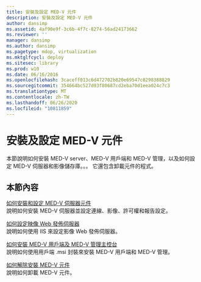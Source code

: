 ```yaml
---
title: 安裝及設定 MED-V 元件
description: 安裝及設定 MED-V 元件
author: dansimp
ms.assetid: 4af90e9f-3c6b-4f7c-8274-56ad24173662
ms.reviewer: ''
manager: dansimp
ms.author: dansimp
ms.pagetype: mdop, virtualization
ms.mktglfcycl: deploy
ms.sitesec: library
ms.prod: w10
ms.date: 06/16/2016
ms.openlocfilehash: 3caceff013c6d472702b820e69547c0298388829
ms.sourcegitcommit: 354664bc527d93f80687cd2eba70d1eea024c7c3
ms.translationtype: MT
ms.contentlocale: zh-TW
ms.lasthandoff: 06/26/2020
ms.locfileid: "10811859"
---
```

# 安裝及設定 MED-V 元件


本節說明如何安裝 MED-V server、MED-V 用戶端和 MED-V 管理，以及如何設定 MED-V 伺服器和影像儲存庫。。。 它還包含卸載元件的程式。

## 本節內容


<a href="" id="how-to-install-and-configure-the-med-v-server-component"></a>[如何安裝和設定 MED-V 伺服器元件](how-to-install-and-configure-the-med-v-server-component.md)  
說明如何安裝 MED-V 伺服器並設定連線、影像、許可權和報告設定。

<a href="" id="how-to-configure-the-image-web-distribution-server"></a>[如何設定映像 Web 發佈伺服器](how-to-configure-the-image-web-distribution-server.md)  
說明如何使用 IIS 來設定影像 Web 發佈伺服器。

<a href="" id="how-to-install-med-v-client-and-med-v-management-console"></a>[如何安裝 MED-V 用戶端及 MED-V 管理主控台](how-to-install-med-v-client-and-med-v-management-console.md)  
說明如何使用用戶端 .msi 封裝來安裝 MED-V 用戶端和 MED-V 管理。

<a href="" id="how-to-uninstall-med-v-components"></a>[如何解除安裝 MED-V 元件](how-to-uninstall-med-v-componentsmedvv2.md)  
說明如何卸載 MED-V 元件。

 

 





